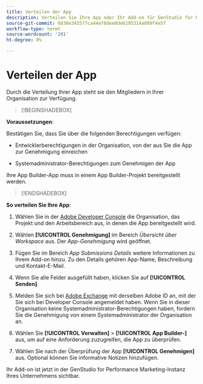 ```yaml
---
title: Verteilen der App
description: Verteilen Sie Ihre App oder Ihr Add-on für GenStudio for Performance Marketing.
source-git-commit: 6830e345577ca44ef8dee8de6195314a899f4e57
workflow-type: tm+mt
source-wordcount: '201'
ht-degree: 0%

---
```


# Verteilen der App

Durch die Verteilung Ihrer App steht sie den Mitgliedern in Ihrer Organisation zur Verfügung.

>[!BEGINSHADEBOX]

**Voraussetzungen**:

Bestätigen Sie, dass Sie über die folgenden Berechtigungen verfügen:

* Entwicklerberechtigungen in der Organisation, von der aus Sie die App zur Genehmigung einreichen

* Systemadministrator-Berechtigungen zum Genehmigen der App

Ihre App Builder-App muss in einem App Builder-Projekt bereitgestellt werden.

>[!ENDSHADEBOX]

**So verteilen Sie Ihre App**:

1. Wählen Sie in der [Adobe Developer Console](https://developer.adobe.com/console/) die Organisation, das Projekt und den Arbeitsbereich aus, in denen die App bereitgestellt wird.

1. Wählen **[!UICONTROL Genehmigung]** im Bereich _Übersicht über Workspace_ aus. Der _App-Genehmigung_ wird geöffnet.

1. Fügen Sie im Bereich _App Submissions Details_ weitere Informationen zu Ihrem Add-on hinzu. Zu den Details gehören App-Name, Beschreibung und Kontakt-E-Mail.

1. Wenn Sie alle Felder ausgefüllt haben, klicken Sie auf **[!UICONTROL Senden]**.

1. Melden Sie sich bei [Adobe Exchange](https://exchange.adobe.com/) mit derselben Adobe ID an, mit der Sie sich bei Developer Console angemeldet haben. Wenn Sie in dieser Organisation keine Systemadministrator-Berechtigungen haben, fordern Sie die Genehmigung von einem Systemadministrator der Organisation an.

1. Wählen Sie **[!UICONTROL Verwalten]** > **[!UICONTROL App Builder-]** aus, um auf eine Anforderung zuzugreifen, die App zu überprüfen.

1. Wählen Sie nach der Überprüfung der App **[!UICONTROL Genehmigen]** aus. Optional können Sie informative Notizen hinzufügen.

Ihr Add-on ist jetzt in der GenStudio for Performance Marketing-Instanz Ihres Unternehmens sichtbar.

